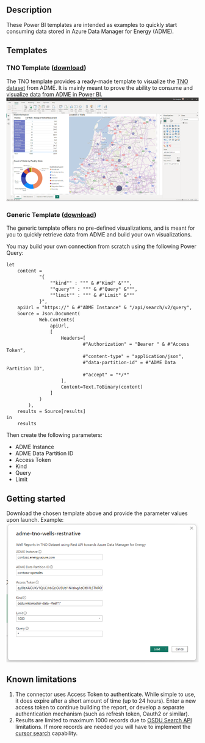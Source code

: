 ## Description
These Power BI templates are intended as examples to quickly start consuming data stored in Azure Data Manager for Energy (ADME).

## Templates
### TNO Template ([download](./src/adme-tno-wells-restnative.pbit))
The TNO template provides a ready-made template to visualize the [TNO dataset](https://community.opengroup.org/osdu/platform/data-flow/data-loading/open-test-data/-/tree/master/rc--3.0.0/1-data/3-provided/TNO) from ADME. It is mainly meant to prove the ability to consume and visualize data from ADME in Power BI.
![image showing a visualization of the TNO dataset on ADME Power BI template](./img/tnodashboard.png)

### Generic Template ([download](./src/adme-generic-restnative.pbit))
The generic template offers no pre-defined visualizations, and is meant for you to quickly retrieve data from ADME and build your own visualizations.

You may build your own connection from scratch using the following Power Query:
```
let
    content =
            "{
                ""kind"" : """ & #"Kind" &""",
                ""query"" : """ & #"Query" &""",
                ""limit"" : """ & #"Limit" &"""
            }",
    apiUrl = "https://" & #"ADME Instance" & "/api/search/v2/query",
    Source = Json.Document(
            Web.Contents(
                apiUrl,
                [
                    Headers=[
                            #"Authorization" = "Bearer " & #"Access Token",
                            #"content-type" = "application/json",
                            #"data-partition-id" = #"ADME Data Partition ID",
                            #"accept" = "*/*"
                    ],
                    Content=Text.ToBinary(content)
                ]
            )
        ),
    results = Source[results]
in
    results
```

Then create the following parameters:
- ADME Instance
- ADME Data Partition ID
- Access Token
- Kind
- Query
- Limit

## Getting started
Download the chosen template above and provide the parameter values upon launch. Example:
![image showing input parameters to the ADME Power BI template](./img/parameters.png)

## Known limitations

1. The connector uses Access Token to authenticate. While simple to use, it does expire after a short amount of time (up to 24 hours). Enter a new access token to continue building the report, or develop a separate authentication mechanism (such as refresh token, Oauth2 or similar).
2. Results are limited to maximum 1000 records due to [OSDU Search API](https://community.opengroup.org/osdu/platform/system/search-service/-/blob/master/docs/tutorial/SearchService.md) limitations. If more records are needed you will have to implement the [cursor search](https://community.opengroup.org/osdu/platform/system/search-service/-/blob/master/docs/tutorial/SearchService.md#query-with-cursor) capability.